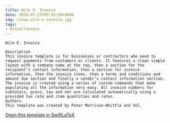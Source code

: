 ```yaml
---
title: Wile E. Invoice
date: 2020-07-23T05:33:59+0000
img: isvww_wile-e-invoice.jpg
tags:
- miscellaneous
---
```

```
Wile E. Invoice

Description
This invoice template is for businesses or contractors who need to request payments from customers or clients. It features a clean simple layout with a company name at the top, then a section for the recipient’s contact information, then a section for invoice information, then the invoice items, then a terms and conditions and amount due section and finally a sender’s contact information section. The invoice is created using a series of custom commands that make populating all the information very easy. All invoice numbers for subtotals, gross, tax and net are calculated automatically using a provided tax rate and item quantities and rates.
Authors
This template was created by Peter Morrison-Whittle and Vel.
```
[Open this template in SwiftLaTeX](https://www.swiftlatex.com/project.html?import=https://swiftlatex.github.io/LaTeXBoilerPlate/zips/dcxyv_wile-e-invoice.zip)
